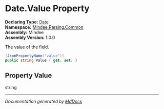 ﻿<!--  
  <auto-generated>   
    The contents of this file were generated by a tool.  
    Changes to this file may be list if the file is regenerated  
  </auto-generated>   
-->

# Date.Value Property

**Declaring Type:** [Date](../index.md)  
**Namespace:** [Mindee.Parsing.Common](../../index.md)  
**Assembly:** Mindee  
**Assembly Version:** 1.0.0

The value of the field.

```csharp
[JsonPropertyName("value")]
public string Value { get; set; }
```

## Property Value

string

___

*Documentation generated by [MdDocs](https://github.com/ap0llo/mddocs)*
